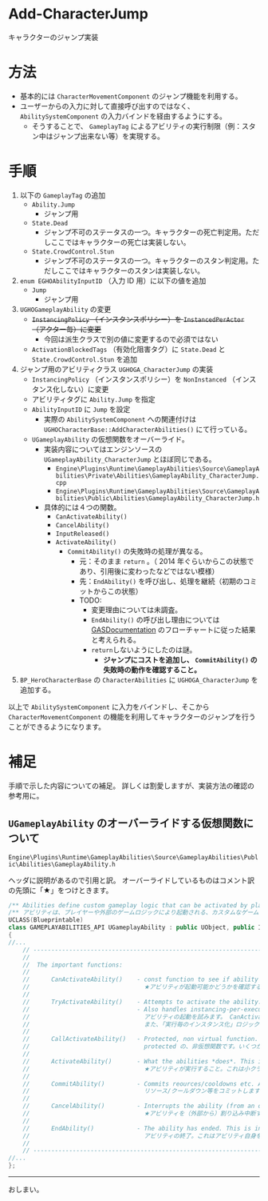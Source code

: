 # Add-CharacterJump
キャラクターのジャンプ実装

# 方法

* 基本的には `CharacterMovementComponent` のジャンプ機能を利用する。
* ユーザーからの入力に対して直接呼び出すのではなく、 `AbilitySystemComponent` の入力バインドを経由するようにする。
	* そうすることで、 `GameplayTag` によるアビリティの実行制限（例：スタン中はジャンプ出来ない等）を実現する。

# 手順

1. 以下の `GameplayTag` の追加
	* `Ability.Jump`
		* ジャンプ用
	* `State.Dead`
		* ジャンプ不可のステータスの一つ。キャラクターの死亡判定用。ただしここではキャラクターの死亡は実装しない。
	* `State.CrowdControl.Stun`
		* ジャンプ不可のステータスの一つ。キャラクターのスタン判定用。ただしここではキャラクターのスタンは実装しない。
1. `enum EGHOAbilityInputID` （入力 ID 用）に以下の値を追加
	* `Jump`
		* ジャンプ用
1. `UGHOGameplayAbility` の変更
	* ~~`InstancingPolicy` （インスタンスポリシー）を `InstancedPerActor` （アクター毎）に変更~~
		* 今回は派生クラスで別の値に変更するので必須ではない
	* `ActivationBlockedTags` （有効化阻害タグ）に `State.Dead` と `State.CrowdControl.Stun` を追加
1. ジャンプ用のアビリティクラス `UGHOGA_CharacterJump` の実装
	* `InstancingPolicy` （インスタンスポリシー）を `NonInstanced` （インスタンス化しない）に変更
	* アビリティタグに `Ability.Jump` を指定
	* `AbilityInputID` に `Jump` を設定
		* 実際の `AbilitySystemComponent` への関連付けは `UGHOCharacterBase::AddCharacterAbilities()` にて行っている。
	 * `UGameplayAbility` の仮想関数をオーバーライド。
		* 実装内容についてはエンジンソースの `UGameplayAbility_CharacterJump` とほぼ同じである。
			* `Engine\Plugins\Runtime\GameplayAbilities\Source\GameplayAbilities\Private\Abilities\GameplayAbility_CharacterJump.cpp`
			* `Engine\Plugins\Runtime\GameplayAbilities\Source\GameplayAbilities\Public\Abilities\GameplayAbility_CharacterJump.h`
		* 具体的には４つの関数。
			* `CanActivateAbility()`
			* `CancelAbility()`
			* `InputReleased()`
			* `ActivateAbility()`
				* `CommitAbility()` の失敗時の処理が異なる。
					* 元：そのまま `return` 。（ 2014 年ぐらいからこの状態であり、引用後に変わったなどではない模様）
					* 先：`EndAbility()` を呼び出し、処理を継続（初期のコミットからこの状態）
					* TODO: 
						* 変更理由については未調査。
						* `EndAbility()` の呼び出し理由については [GASDocumentation](https://github.com/sentyaanko/GASDocumentation/blob/lang-ja/README.jp.md#concepts-ga-definition) のフローチャートに従った結果と考えられる。
						* `return`しないようにしたのは謎。
							* **ジャンプにコストを追加し、 `CommitAbility()` の失敗時の動作を確認すること。**
1. `BP_HeroCharacterBase` の `CharacterAbilities` に `UGHOGA_CharacterJump` を追加する。

以上で `AbilitySystemComponent` に入力をバインドし、そこから `CharacterMovementComponent` の機能を利用してキャラクターのジャンプを行うことができるようになります。

# 補足

手順で示した内容についての補足。
詳しくは割愛しますが、実装方法の確認の参考用に。

## `UGameplayAbility` のオーバーライドする仮想関数について

`Engine\Plugins\Runtime\GameplayAbilities\Source\GameplayAbilities\Public\Abilities\GameplayAbility.h`

ヘッダに説明があるので引用と訳。
オーバーライドしているものはコメント訳の先頭に「★」をつけときます。

```c++
/** Abilities define custom gameplay logic that can be activated by players or external game logic */
/** アビリティは、プレイヤーや外部のゲームロジックにより起動される、カスタムなゲームプレイのロジックを定義します */
UCLASS(Blueprintable)
class GAMEPLAYABILITIES_API UGameplayAbility : public UObject, public IGameplayTaskOwnerInterface
{
//...
	// ----------------------------------------------------------------------------------------------------------------
	//
	//	The important functions:
	//	
	//		CanActivateAbility()	- const function to see if ability is activatable. Callable by UI etc
	//								  ★アビリティが起動可能かどうかを確認するための const 関数です。 UI などで呼び出し可能です。
	//
	//		TryActivateAbility()	- Attempts to activate the ability. Calls CanActivateAbility(). Input events can call this directly.
	//								- Also handles instancing-per-execution logic and replication/prediction calls.
	//								  アビリティの起動を試みます。 CanActivateAbility() を呼び出します。 入力イベントはこれを直接呼び出し可能です。
	//								  また、「実行毎のインスタンス化」ロジックやレプリケーション/ prediction （予測）コールも処理します。
	//		
	//		CallActivateAbility()	- Protected, non virtual function. Does some boilerplate 'pre activate' stuff, then calls ActivateAbility()
	//								  protected の、非仮想関数です。いくつかの定型的な「起動前」の処理を行い、 ActivateAbility() を呼び出します。
	//
	//		ActivateAbility()		- What the abilities *does*. This is what child classes want to override.
	//								  ★アビリティが実行すること。これは小クラスがオーバーライドしたいものです。
	//	
	//		CommitAbility()			- Commits reources/cooldowns etc. ActivateAbility() must call this!
	//								  リソース/クールダウン等をコミットします。 ActivateAbility() はこれを呼び出す必要があります！
	//		
	//		CancelAbility()			- Interrupts the ability (from an outside source).
	//								  ★アビリティを（外部から）割り込み中断する。
	//
	//		EndAbility()			- The ability has ended. This is intended to be called by the ability to end itself.
	//								  アビリティの終了。これはアビリティ自身を終了させるために呼び出されることを意図しています。
	//	
	// ----------------------------------------------------------------------------------------------------------------
//...
};

```

-----
おしまい。


